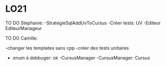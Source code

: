 LO21
====

TO DO Stephanie:
-StrategieSqlAddUvToCursus
-Créer tests: UV
-Editeur EditeurManageur

TO DO Camille:

-changer les templates sans cpp
-créer des tests unitaires
- enum à debbuger: ok
-CursusManager
-CursusManager: Cursus
